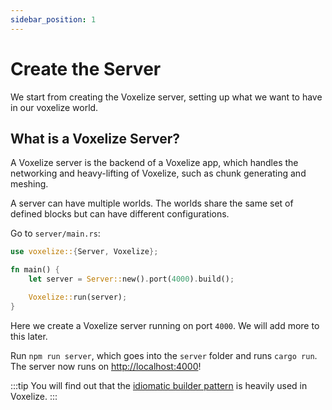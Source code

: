 ```yaml
---
sidebar_position: 1
---
```


# Create the Server

We start from creating the Voxelize server, setting up what we want to have in our voxelize world.

## What is a Voxelize Server?

A Voxelize server is the backend of a Voxelize app, which handles the networking and heavy-lifting of Voxelize, such as chunk generating and meshing.

A server can have multiple worlds. The worlds share the same set of defined blocks but can have different configurations.

Go to `server/main.rs`:

```rust title="server/main.rs"
use voxelize::{Server, Voxelize};

fn main() {
    let server = Server::new().port(4000).build();

    Voxelize::run(server);
}
```

Here we create a Voxelize server running on port `4000`. We will add more to this later.

Run `npm run server`, which goes into the `server` folder and runs `cargo run`. The server now runs on [http://localhost:4000](http://localhost:4000)!

:::tip
You will find out that the [idiomatic builder pattern](https://doc.rust-lang.org/1.0.0/style/ownership/builders.html) is heavily used in Voxelize.
:::
